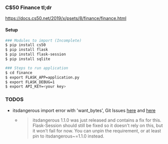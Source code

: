 ### C$50 Finance tl;dr 
https://docs.cs50.net/2019/x/psets/8/finance/finance.html

#### Setup 
```sh
### Modules to import (Incomplete)
$ pip install cs50
$ pip install flask
$ pip install flask-session
$ pip install sqlite

### Steps to run application
$ cd finance
$ export FLASK_APP=application.py
$ export FLASK_DEBUG=1
$ export API_KEY=<your key>
```

### TODOS
- itsdangerous import error with 'want_bytes', Git Issues [here](https://github.com/fengsp/flask-session/issues/89) and [here](https://github.com/infobyte/faraday/issues/299)
    - > itsdangerous 1.1.0 was just released and contains a fix for this. Flask-Session should still be fixed so it doesn't rely on this, but it won't fail for now. You can unpin the requirement, or at least pin to itsdangerous~=1.1.0 instead.

